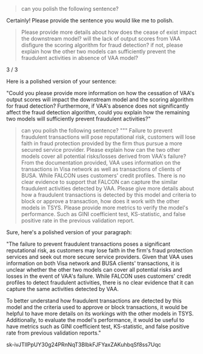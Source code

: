 > can you polish the following sentence?

Certainly! Please provide the sentence you would like me to polish.

> Please provide more details about how does the cease of exist impact the downstream model? will the lack of output scores from VAA disfigure the scoring algorithm for fraud detection? if not, please explain how the other two models can sufficiently prevent the fraudulent activities in absence of VAA model?

3 / 3

Here is a polished version of your sentence:

"Could you please provide more information on how the cessation of VAA's output scores will impact the downstream model and the scoring algorithm for fraud detection? Furthermore, if VAA's absence does not significantly affect the fraud detection algorithm, could you explain how the remaining two models will sufficiently prevent fraudulent activities?"

> can you polish the following sentence? """ Failure to prevent fraudulent transactions will pose reputational risk, customers will lose faith in fraud protection provided by the firm thus pursue a more secured service provider. Please explain how can the two other models cover all potential risks/losses derived from VAA's failure? From the documentation provided, VAA uses information on the transactions in Visa network as well as transactions of clients of BUSA. While FALCON uses customers' credit profiles. There is no clear evidence to support that FALCON can capture the similar fraudulent activities detected by VAA. Please give more details about how a fraudulent transactions is detected by this model and criteria to block or approve a transaction, how does it work with the other models in TSYS. Please provide more metrics to verify the model's performance. Such as GINI coefficient test, KS-statistic, and false positive rate in the previous validation report.

Sure, here's a polished version of your paragraph:

"The failure to prevent fraudulent transactions poses a significant reputational risk, as customers may lose faith in the firm's fraud protection services and seek out more secure service providers. Given that VAA uses information on both Visa network and BUSA clients' transactions, it is unclear whether the other two models can cover all potential risks and losses in the event of VAA's failure. While FALCON uses customers' credit profiles to detect fraudulent activities, there is no clear evidence that it can capture the same activities detected by VAA.

To better understand how fraudulent transactions are detected by this model and the criteria used to approve or block transactions, it would be helpful to have more details on its workings with the other models in TSYS. Additionally, to evaluate the model's performance, it would be useful to have metrics such as GINI coefficient test, KS-statistic, and false positive rate from previous validation reports."

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
